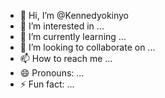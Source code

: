 - 👋 Hi, I’m @Kennedyokinyo
- 👀 I’m interested in ...
- 🌱 I’m currently learning ...
- 💞️ I’m looking to collaborate on ...
- 📫 How to reach me ...
- 😄 Pronouns: ...
- ⚡ Fun fact: ...

<!---
Kennedyokinyo/Kennedyokinyo is a ✨ special ✨ repository because its `README.md` (this file) appears on your GitHub profile.
You can click the Preview link to take a look at your changes.
--->
